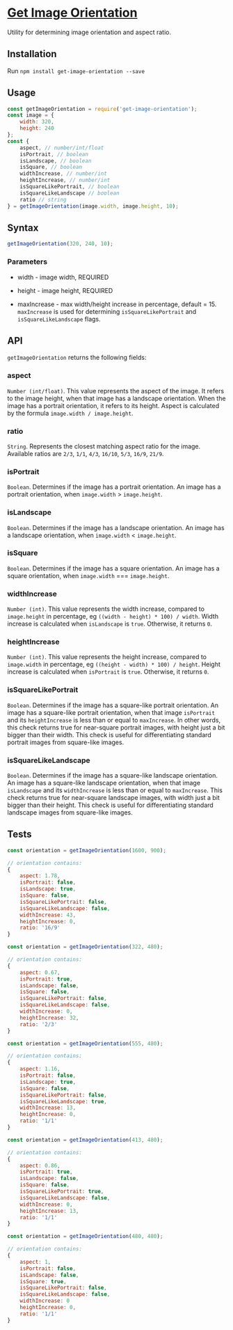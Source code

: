 <!-- Name -->
<a href="https://github.com/nevendyulgerov/get-image-orientation">
    <h1>
        Get Image Orientation
    </h1>
</a>

<p>Utility for determining image orientation and aspect ratio.</p>


## Installation

Run `npm install get-image-orientation --save`

## Usage

```javascript
const getImageOrientation = require('get-image-orientation');
const image = {
    width: 320,
    height: 240
};
const {
    aspect, // number/int/float
    isPortrait, // boolean
    isLandscape, // boolean
    isSquare, // boolean
    widthIncrease, // number/int
    heightIncrease, // number/int
    isSquareLikePortrait, // boolean
    isSquareLikeLandscape // boolean
    ratio // string
} = getImageOrientation(image.width, image.height, 10);
```

## Syntax

```javascript
getImageOrientation(320, 240, 10);
```

### Parameters

- width - image width, REQUIRED

- height - image height, REQUIRED

- maxIncrease - max width/height increase in percentage, default = 15. `maxIncrease` is used for determining `isSquareLikePortrait` and `isSquareLikeLandscape` flags.

## API
`getImageOrientation` returns the following fields:

### aspect
`Number (int/float)`. This value represents the aspect of the image. It refers to the image height, when that image has a landscape orientation. When the image has a portrait orientation, it refers to its height. Aspect is calculated by the formula `image.width / image.height`.

### ratio
`String`. Represents the closest matching aspect ratio for the image. Available ratios are `2/3`, `1/1`, `4/3`, `16/10`, `5/3`, `16/9`, `21/9`.

### isPortrait

`Boolean`. Determines if the image has a portrait orientation. An image has a portrait orientation, when `image.width` > `image.height`.

### isLandscape

`Boolean`. Determines if the image has a landscape orientation. An image has a landscape orientation, when `image.width` < `image.height`.

### isSquare

`Boolean`. Determines if the image has a square orientation. An image has a square orientation, when `image.width` === `image.height`.

### widthIncrease

`Number (int)`. This value represents the width increase, compared to `image.height` in percentage, eg `((width - height) * 100) / width`. Width increase is calculated when `isLandscape` is `true`. Otherwise, it returns `0`.

### heightIncrease

`Number (int)`. This value represents the height increase, compared to `image.width` in percentage, eg `((height - width) * 100) / height`. Height increase is calculated when `isPortrait` is `true`. Otherwise, it returns `0`.

### isSquareLikePortrait

`Boolean`. Determines if the image has a square-like portrait orientation. An image has a square-like portrait orientation, when that image `isPortrait` and its `heightIncrease` is less than or equal to `maxIncrease`. In other words, this check returns true for near-square portrait images, with height just a bit bigger than their width. This check is useful for differentiating standard portrait images from square-like images.

### isSquareLikeLandscape

`Boolean`. Determines if the image has a square-like landscape orientation. An image has a square-like landscape orientation, when that image `isLandscape` and its `widthIncrease` is less than or equal to `maxIncrease`. This check returns true for near-square landscape images, with width just a bit bigger than their height. This check is useful for differentiating standard landscape images from square-like images.

## Tests


```javascript
const orientation = getImageOrientation(1600, 900);

// orientation contains:
{
    aspect: 1.78,
    isPortrait: false,
    isLandscape: true,
    isSquare: false,
    isSquareLikePortrait: false,
    isSquareLikeLandscape: false,
    widthIncrease: 43,
    heightIncrease: 0,
    ratio: '16/9'
}
```

```javascript
const orientation = getImageOrientation(322, 480);

// orientation contains:
{
    aspect: 0.67,
    isPortrait: true,
    isLandscape: false,
    isSquare: false,
    isSquareLikePortrait: false,
    isSquareLikeLandscape: false,
    widthIncrease: 0,
    heightIncrease: 32,
    ratio: '2/3'
}
```

```javascript
const orientation = getImageOrientation(555, 480);

// orientation contains:
{
    aspect: 1.16,
    isPortrait: false,
    isLandscape: true,
    isSquare: false,
    isSquareLikePortrait: false,
    isSquareLikeLandscape: true,
    widthIncrease: 13,
    heightIncrease: 0,
    ratio: '1/1'
}
```

```javascript
const orientation = getImageOrientation(413, 480);

// orientation contains:
{
    aspect: 0.86,
    isPortrait: true,
    isLandscape: false,
    isSquare: false,
    isSquareLikePortrait: true,
    isSquareLikeLandscape: false,
    widthIncrease: 0,
    heightIncrease: 13,
    ratio: '1/1'
}
```

```javascript
const orientation = getImageOrientation(480, 480);

// orientation contains:
{
    aspect: 1,
    isPortrait: false,
    isLandscape: false,
    isSquare: true,
    isSquareLikePortrait: false,
    isSquareLikeLandscape: false,
    widthIncrease: 0
    heightIncrease: 0,
    ratio: '1/1'
}
```


